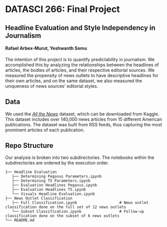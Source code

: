 # DATASCI 266: Final Project

## Headline Evaluation and Style Independency in Journalism
####  Rafael Arbex-Murut, Yeshwanth Somu

The intention of this project is to quantify predictability in journalism. We accomplished this by analyzing the relationships between the headlines of articles, the bodies of articles, and their respective editorial sources. We measured the propensity of news outlets to have descriptive headlines for their own articles, and on the same dataset, we also measured the uniqueness of news sources’ editorial styles.

## Data 

We used the [*All the News*](https://www.kaggle.com/datasets/snapcrack/all-the-news) dataset, which can be downloaded from Kaggle.  This dataset includes over 140,000 news articles from 15 different American publications. The dataset was built from RSS feeds, thus capturing the most prominent articles of each publication.

## Repo Structure

Our analysis is broken into two subdirectories. The notebooks within the subdirectories are ordered by the execution order.

    ├── Headline Evaluation                             
       ├── Determining Pegasus Parameters.ipynb        
       ├── Determining T5 Parameters.ipynb             
       ├── Evaluation Headlines Pegasus.ipynb          
       ├── Evaluation Headlines T5.ipynb               
       └── Visuals Headline Evaluation.ipynb           
    ├── News Outlet Classification                      
       ├── Full Classification.ipynb                   # News outlet classification done on the full set of 12 news outlets
       └── Subset Classification.ipynb                 # Follow-up classification done on the subset of 6 news outlets
    └── README.md


